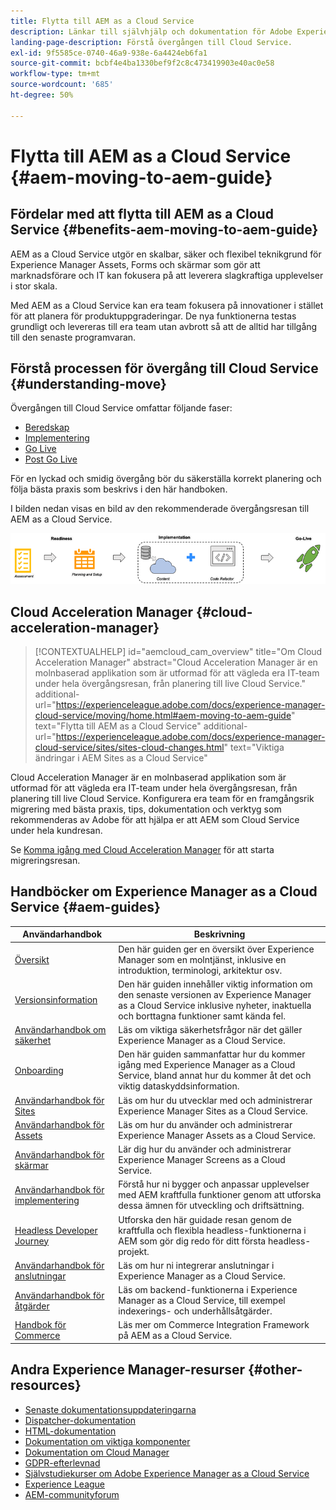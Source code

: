 ```yaml
---
title: Flytta till AEM as a Cloud Service
description: Länkar till självhjälp och dokumentation för Adobe Experience Manager as a Cloud Service som flyttar till AEM as a Cloud Service
landing-page-description: Förstå övergången till Cloud Service.
exl-id: 9f5585ce-0740-46a9-938e-6a4424eb6fa1
source-git-commit: bcbf4e4ba1330bef9f2c8c473419903e40ac0e58
workflow-type: tm+mt
source-wordcount: '685'
ht-degree: 50%

---
```


# Flytta till AEM as a Cloud Service {#aem-moving-to-aem-guide}

## Fördelar med att flytta till AEM as a Cloud Service {#benefits-aem-moving-to-aem-guide}

AEM as a Cloud Service utgör en skalbar, säker och flexibel teknikgrund för Experience Manager Assets, Forms och skärmar som gör att marknadsförare och IT kan fokusera på att leverera slagkraftiga upplevelser i stor skala.

Med AEM as a Cloud Service kan era team fokusera på innovationer i stället för att planera för produktuppgraderingar. De nya funktionerna testas grundligt och levereras till era team utan avbrott så att de alltid har tillgång till den senaste programvaran.

## Förstå processen för övergång till Cloud Service {#understanding-move}

Övergången till Cloud Service omfattar följande faser:

* [Beredskap](https://experienceleague.adobe.com/docs/experience-manager-cloud-service/moving/phases/migration-readiness.html?lang=en)
* [Implementering](https://experienceleague.adobe.com/docs/experience-manager-cloud-service/moving/phases/migration-implementation.html?lang=en)
* [Go Live](https://experienceleague.adobe.com/docs/experience-manager-cloud-service/moving/phases/migration-go-live.html?lang=en)
* [Post Go Live](https://experienceleague.adobe.com/docs/experience-manager-cloud-service/moving/phases/migration-post-go-live.html?lang=en)

För en lyckad och smidig övergång bör du säkerställa korrekt planering och följa bästa praxis som beskrivs i den här handboken.

I bilden nedan visas en bild av den rekommenderade övergångsresan till AEM as a Cloud Service.

![bild](/help/journey-migration/assets/move-aemcloud-process.png)


## Cloud Acceleration Manager {#cloud-acceleration-manager}

>[!CONTEXTUALHELP]
>id="aemcloud_cam_overview"
>title="Om Cloud Acceleration Manager"
>abstract="Cloud Acceleration Manager är en molnbaserad applikation som är utformad för att vägleda era IT-team under hela övergångsresan, från planering till live Cloud Service."
>additional-url="https://experienceleague.adobe.com/docs/experience-manager-cloud-service/moving/home.html#aem-moving-to-aem-guide" text="Flytta till AEM as a Cloud Service"
>additional-url="https://experienceleague.adobe.com/docs/experience-manager-cloud-service/sites/sites-cloud-changes.html" text="Viktiga ändringar i AEM Sites as a Cloud Service"

Cloud Acceleration Manager är en molnbaserad applikation som är utformad för att vägleda era IT-team under hela övergångsresan, från planering till live Cloud Service. Konfigurera era team för en framgångsrik migrering med bästa praxis, tips, dokumentation och verktyg som rekommenderas av Adobe för att hjälpa er att AEM som Cloud Service under hela kundresan.

Se [Komma igång med Cloud Acceleration Manager](https://experienceleague.adobe.com/docs/experience-manager-cloud-service/moving/cloud-acceleration-manager/using-cam/getting-started-cam.html?lang=en) för att starta migreringsresan.

## Handböcker om Experience Manager as a Cloud Service {#aem-guides}

| Användarhandbok | Beskrivning |
|---|---|
| [Översikt](/help/overview/home.md) | Den här guiden ger en översikt över Experience Manager som en molntjänst, inklusive en introduktion, terminologi, arkitektur osv. |
| [Versionsinformation](/help/release-notes/home.md) | Den här guiden innehåller viktig information om den senaste versionen av Experience Manager as a Cloud Service inklusive nyheter, inaktuella och borttagna funktioner samt kända fel. |
| [Användarhandbok om säkerhet](/help/security/home.md) | Läs om viktiga säkerhetsfrågor när det gäller Experience Manager as a Cloud Service. |
| [Onboarding](/help/onboarding/home.md) | Den här guiden sammanfattar hur du kommer igång med Experience Manager as a Cloud Service, bland annat hur du kommer åt det och viktig dataskyddsinformation. |
| [Användarhandbok för Sites](/help/sites-cloud/home.md) | Läs om hur du utvecklar med och administrerar Experience Manager Sites as a Cloud Service. |
| [Användarhandbok för Assets](/help/assets/home.md) | Läs om hur du använder och administrerar Experience Manager Assets as a Cloud Service. |
| [Användarhandbok för skärmar](/help/screens-cloud/home.md) | Lär dig hur du använder och administrerar Experience Manager Screens as a Cloud Service. |
| [Användarhandbok för implementering](/help/implementing/home.md) | Förstå hur ni bygger och anpassar upplevelser med AEM kraftfulla funktioner genom att utforska dessa ämnen för utveckling och driftsättning. |
| [Headless Developer Journey](/help/journey-headless/developer/overview.md) | Utforska den här guidade resan genom de kraftfulla och flexibla headless-funktionerna i AEM som gör dig redo för ditt första headless-projekt. |
| [Användarhandbok för anslutningar](/help/connectors/home.md) | Läs om hur ni integrerar anslutningar i Experience Manager as a Cloud Service. |
| [Användarhandbok för åtgärder](/help/operations/home.md) | Läs om backend-funktionerna i Experience Manager as a Cloud Service, till exempel indexerings- och underhållsåtgärder. |
| [Handbok för Commerce](/help/commerce-cloud/home.md) | Läs mer om Commerce Integration Framework på AEM as a Cloud Service. |

## Andra Experience Manager-resurser {#other-resources}

* [Senaste dokumentationsuppdateringarna](https://helpx.adobe.com/experience-manager/documentation-updates.html#AEMasaCloudService)
* [Dispatcher-dokumentation](/help/implementing/dispatcher/overview.md)
* [HTML-dokumentation](https://experienceleague.adobe.com/docs/experience-manager-htl/using/overview.html)
* [Dokumentation om viktiga komponenter](https://experienceleague.adobe.com/docs/experience-manager-core-components/using/introduction.html)
* [Dokumentation om Cloud Manager](https://experienceleague.adobe.com/docs/experience-manager-cloud-service/onboarding/getting-access/cloud-service-programs/first-time-login.html)
* [GDPR-efterlevnad](/help/compliance/data-privacy-and-protection-readiness/aem-readiness.md)
* [Självstudiekurser om Adobe Experience Manager as a Cloud Service](https://experienceleague.adobe.com/docs/experience-manager-learn/cloud-service/overview.html)
* [Experience League](https://guided.adobe.com/?promoid=K42KVXHD&amp;mv=other#solutions/experience-manager)
* [AEM-communityforum](https://forums.adobe.com/community/experience-cloud/marketing-cloud/experience-manager)
